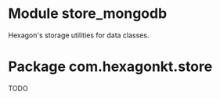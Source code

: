 
# Module store_mongodb

Hexagon's storage utilities for data classes.

# Package com.hexagonkt.store

TODO
